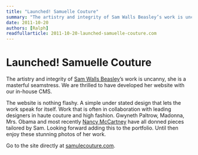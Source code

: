 ```yaml
---
title: "Launched! Samuelle Couture"
summary: "The artistry and integrity of Sam Walls Beasley’s work is uncanny, she is a masterful seamstress. We are thrilled to have developed her website with our in-house CMS."
date: 2011-10-20
authors: [Ralph]
readfullarticle: 2011-10-20-launched-samuelle-couture.com
---
```


# Launched! Samuelle Couture

The artistry and integrity of [Sam Walls Beasley](http://samuellecouture.com/index.php?q=1)’s work is uncanny, she is a masterful seamstress. We are thrilled to have developed her website with our in-house CMS.

The website is nothing flashy. A simple under stated design that lets the work speak for itself. Work that is often in collaboration with leading designers in haute couture and high fashion. Gwyneth Paltrow, Madonna, Mrs. Obama and most recently [Nancy McCartney](http://samuellecouture.com/blog.php) have all donned pieces tailored by Sam. Looking forward adding this to the portfolio. Until then enjoy these stunning photos of her work.

Go to the site directly at [samulecouture.com](http://samulecouture.com/).
